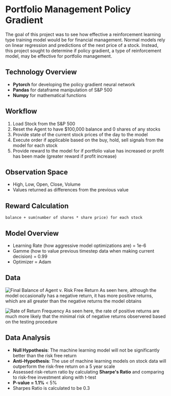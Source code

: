 # Portfolio Management Policy Gradient
The goal of this project was to see how effective a reinforcement learning type training model would be for financial management. Normal models rely on linear regression and predictions of the next price of a stock. Instead, this project sought to determine if policy gradient, a type of reinforcement model, may be effective for portfolio management.

## Technology Overview
- **Pytorch** for developing the policy gradient neural network
- **Pandas** for dataframe manipulation of S&P 500
- **Numpy** for mathematical functions

## Workflow
1. Load Stock from the S&P 500
2. Reset the Agent to have $100,000 balance and 0 shares of any stocks
3. Provide state of the current stock prices of the day to the model
4. Execute order if applicable based on the buy, hold, sell signals from the model for each stock
5. Provide reward to the model for if portfolio value has increased or profit has been made (greater reward if profit increase)

## Observation Space
* High, Low, Open, Close, Volume
* Values returned as differences from the previous value

## Reward Calculation
`balance + sum(number of shares * share price) for each stock`

## Model Overview
* Learning Rate (how aggressive model optimizations are) = 1e-6
* Gamme (how to value previous timestep data when making current decision) = 0.99
* Optimizer = Adam

## Data
![Final Balance of Agent v. Risk Free Return](https://user-images.githubusercontent.com/23004551/119423041-6219a780-bcd0-11eb-8823-b0e1fb78207c.png)
As seen here, although the model occasionally has a negative return, it has more positive returns, which are all greater than the negative returns the model obtains

![Rate of Return Frequency](https://user-images.githubusercontent.com/23004551/119423044-6219a780-bcd0-11eb-822e-76dfd871ce97.png)
As seen here, the rate of positive returns are much more likely that the minimal risk of negative returns observered based on the testing procedure

## Data Analysis
* **Null Hypothesis**: The machine learning model will not be significantly better than the risk free return
* **Anti-Hypothesis**: The use of machine learning models on stock data will outperform the risk-free return on a 5 year scale
* Assessed risk-return ratio by calculating **Sharpe's Ratio** and comparing to risk-free investment along with t-test
* **P-value = 1.1%** < 5%
* Sharpes Ratio is calculated to be 0.3
